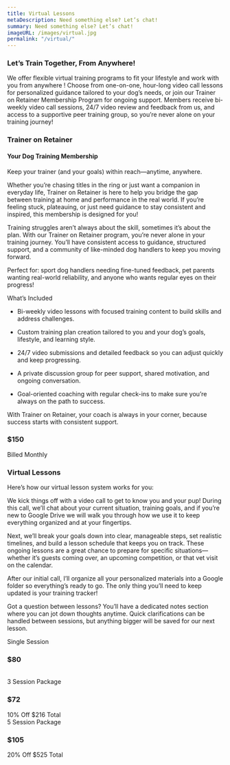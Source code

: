 ```yaml
---
title: Virtual Lessons
metaDescription: Need something else? Let’s chat! 
summary: Need something else? Let’s chat! 
imageURL: /images/virtual.jpg
permalink: "/virtual/"
---
```

### Let’s Train Together, From Anywhere! 

We offer flexible virtual training programs to fit your lifestyle and work with you from anywhere ! Choose from one-on-one, hour-long video call lessons for personalized guidance tailored to your dog’s needs, or join our Trainer on Retainer Membership Program for ongoing support. Members receive bi-weekly video call sessions, 24/7 video review and feedback from us, and access to a supportive peer training group, so you’re never alone on your training journey! 

### Trainer on Retainer
#### Your Dog Training Membership

Keep your trainer (and your goals) within reach—anytime, anywhere. 

Whether you’re chasing titles in the ring or just want a companion in everyday life, Trainer on Retainer is here to help you bridge the gap between training at home and performance in the real world. If you’re feeling stuck, plateauing, or just need guidance to stay consistent and inspired, this membership is designed for you!

Training struggles aren’t always about the skill, sometimes it’s about the plan. With our Trainer on Retainer program, you’re never alone in your training journey. You’ll have consistent access to guidance, structured support, and a community of like-minded dog handlers to keep you moving forward. 

Perfect for: sport dog handlers needing fine-tuned feedback, pet parents wanting real-world reliability, and anyone who wants regular eyes on their progress!  

What’s Included
* Bi-weekly video lessons with focused training content to build skills and address challenges. 

* Custom training plan creation tailored to you and your dog’s goals, lifestyle, and learning style. 

* 24/7 video submissions and detailed feedback so you can adjust quickly and keep progressing. 

* A private discussion group for peer support, shared motivation, and ongoing conversation. 

* Goal-oriented coaching with regular check-ins to make sure you’re always on the path to success.

With Trainer on Retainer, your coach is always in your corner, because success starts with consistent support.

<div class="pricingContainer">
    <div class="priceChild">
        <h3>$150</h3>
        <span>Billed Monthly</span>
    </div>
</div>

### Virtual Lessons

Here’s how our virtual lesson system works for you:

We kick things off with a video call to get to know you and your pup! During this call, we’ll chat about your current situation, training goals, and if you’re new to Google Drive we will walk you through how we use it to keep everything organized and at your fingertips.

Next, we’ll break your goals down into clear, manageable steps, set realistic timelines, and build a lesson schedule that keeps you on track. These ongoing lessons are a great chance to prepare for specific situations—whether it’s guests coming over, an upcoming competition, or that vet visit on the calendar.

After our initial call, I’ll organize all your personalized materials into a Google folder so everything’s ready to go. The only thing you’ll need to keep updated is your training tracker!

Got a question between lessons? You’ll have a dedicated notes section where you can jot down thoughts anytime. Quick clarifications can be handled between sessions, but anything bigger will be saved for our next lesson.

<div class="pricingContainer">
    <div class="priceChild">
        <span class="priceTitle">Single Session</span>
        <h3>$80</h3>
        <span>&nbsp;</span>
        <span>&nbsp;</span>
    </div>
    <div class="priceChild">
        <span class="priceTitle">3 Session Package</span>
        <h3 class="priceText">$72</h3>
        <span class="green">10% Off</span>
        <span class="grey">$216 Total</span>
    </div>
    <div class="priceChild">
        <span class="priceTitle">5 Session Package</span>
        <h3 class="priceText">$105</h3>
        <span class="green">20% Off</span>
        <span class="grey">$525 Total</span>
    </div>
</div>




